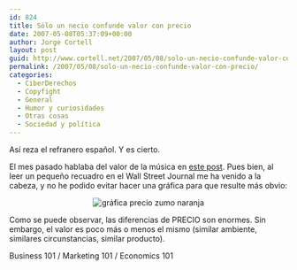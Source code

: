 ```yaml
---
id: 824
title: Sólo un necio confunde valor con precio
date: 2007-05-08T05:37:09+00:00
author: Jorge Cortell
layout: post
guid: http://www.cortell.net/2007/05/08/solo-un-necio-confunde-valor-con-precio/
permalink: /2007/05/08/solo-un-necio-confunde-valor-con-precio/
categories:
  - CiberDerechos
  - Copyfight
  - General
  - Humor y curiosidades
  - Otras cosas
  - Sociedad y polí­tica
---
```

Así­ reza el refranero español. Y es cierto.

El mes pasado hablaba del valor de la música en <a target="_blank" title="post" href="http://www.cortell.net/2007/04/11/musica-%c2%bfdonde-esta-el-valor/">este post</a>. Pues bien, al leer un pequeño recuadro en el Wall Street Journal me ha venido a la cabeza, y no he podido evitar hacer una gráfica para que resulte más obvio:

<div style="text-align: center">
  <img alt="gráfica precio zumo naranja" title="gráfica precio zumo naranja" src="http://farm1.static.flickr.com/204/491030924_d9eb427def.jpg?v=0" />
</div>

Como se puede observar, las diferencias de PRECIO son enormes. Sin embargo, el valor es poco más o menos el mismo (similar ambiente, similares circunstancias, similar producto).

Business 101 / Marketing 101 / Economics 101
